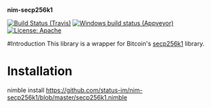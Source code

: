 **nim-secp256k1**

[![Build Status (Travis)](https://img.shields.io/travis/status-im/nim-secp256k1/master.svg?label=Linux%20/%20macOS "Linux/macOS build status (Travis)")](https://travis-ci.org/status-im/nim-secp256k1)
[![Windows build status (Appveyor)](https://img.shields.io/appveyor/ci/jarradh/nim-secp256k1/master.svg?label=Windows "Windows build status (Appveyor)")](https://ci.appveyor.com/project/jarradh/nim-secp256k1)
[![License: Apache](https://img.shields.io/badge/License-Apache%202.0-blue.svg)](https://opensource.org/licenses/Apache-2.0)

#Introduction
This library is a wrapper for Bitcoin's [secp256k1](https://github.com/bitcoin-core/secp256k1) library.

# Installation
nimble install https://github.com/status-im/nim-secp256k1/blob/master/secp256k1.nimble
